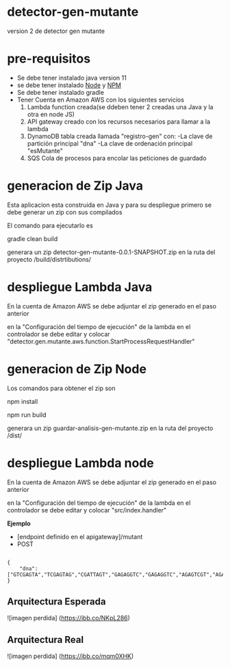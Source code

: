 # detector-gen-mutante

version 2 de detector gen mutante

# pre-requisitos

* Se debe tener instalado java version 11
* se debe tener instalado [Node](https://nodejs.org) y [NPM](hhttps://www.npmjs.com/)
* Se debe tener instalado gradle
* Tener Cuenta en Amazon AWS con los siguientes servicios
    1. Lambda function creada(se ddeben tener 2 creadas una Java y la otra en node JS)
    2. API gateway creado con los recursos necesarios para llamar a la lambda
    3. DynamoDB tabla creada llamada "registro-gen" con: 
        -La clave de partición principal "dna"
        -La clave de ordenación principal "esMutante"
    4. SQS Cola de procesos para encolar las peticiones de guardado 

# generacion de Zip Java

Esta aplicacion esta construida en Java y para su despliegue primero se debe generar un zip con sus compilados

El comando para ejecutarlo es

 gradle clean build

generara un zip detector-gen-mutante-0.0.1-SNAPSHOT.zip en la ruta del proyecto /build/distrtibutions/

# despliegue Lambda Java

En la cuenta de Amazon AWS se debe adjuntar el zip generado en el paso anterior

en la "Configuración del tiempo de ejecución" de la lambda en el controlador se debe editar y 
colocar "detector.gen.mutante.aws.function.StartProcessRequestHandler" 

# generacion de Zip Node

Los comandos para obtener el zip son

 npm install

 npm run build

generara un zip guardar-analisis-gen-mutante.zip en la ruta del proyecto /dist/

# despliegue Lambda node

En la cuenta de Amazon AWS se debe adjuntar el zip generado en el paso anterior

en la "Configuración del tiempo de ejecución" de la lambda en el controlador se debe editar y 
colocar "src/index.handler" 


**Ejemplo**

* [endpoint definido en el apigateway]/mutant 
* POST

```

{
    "dna":["GTCGAGTA","TCGAGTAG","CGATTAGT","GAGAGGTC","GAGAGGTC","AGAGTCGT","AGAGTCGT","AGAGTCGT"]
}

```

## Arquitectura Esperada

![imagen perdida] (https://ibb.co/NKpL286)

## Arquitectura Real

![imagen perdida] (https://ibb.co/mqm0XHK)
